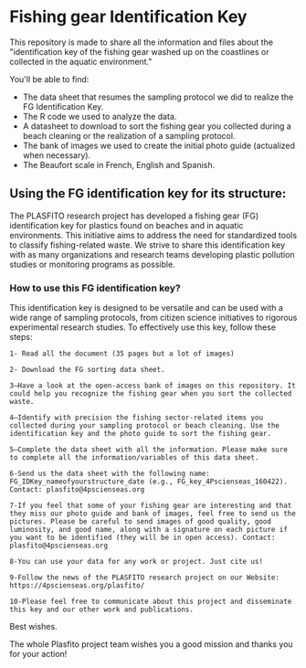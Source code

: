 # Fishing gear Identification Key

This repository is made to share all the information and files about the "identification key of the fishing gear washed up on the coastlines or collected in the aquatic environment." 

You'll be able to find:
  - The data sheet that resumes the sampling protocol we did to realize the FG Identification Key. 
  - The R code we used to analyze the data. 
  - A datasheet to download to sort the fishing gear you collected during a beach cleaning or the realization of a sampling protocol. 
  - The bank of images we used to create the initial photo guide (actualized when necessary). 
  - The Beaufort scale in French, English and Spanish.

## Using the FG identification key for its structure:

The PLASFITO research project has developed a fishing gear (FG) identification key for plastics found on beaches and in aquatic environments. This initiative aims to address the need for standardized tools to classify fishing-related waste. We strive to share this identification key with as many organizations and research teams developing plastic pollution studies or monitoring programs as possible.

### How to use this FG identification key?

This identification key is designed to be versatile and can be used with a wide range of sampling protocols, from citizen science initiatives to rigorous experimental research studies. To effectively use this key, follow these steps:

    1- Read all the document (35 pages but a lot of images)
    
    2- Download the FG sorting data sheet.
    
    3—Have a look at the open-access bank of images on this repository. It could help you recognize the fishing gear when you sort the collected waste. 
    
    4—Identify with precision the fishing sector-related items you collected during your sampling protocol or beach cleaning. Use the identification key and the photo guide to sort the fishing gear. 
    
    5—Complete the data sheet with all the information. Please make sure to complete all the information/variables of this data sheet. 
    
    6-Send us the data sheet with the following name: FG_IDKey_nameofyourstructure_date (e.g., FG_key_4Pscienseas_160422). Contact: plasfito@4pscienseas.org
    
    7-If you feel that some of your fishing gear are interesting and that they miss our photo guide and bank of images, feel free to send us the pictures. Please be careful to send images of good quality, good luminosity, and good name, along with a signature on each picture if you want to be identified (they will be in open access). Contact: plasfito@4pscienseas.org
    
    8-You can use your data for any work or project. Just cite us!
    
    9-Follow the news of the PLASFITO research project on our Website: https://4pscienseas.org/plasfito/  
    
    10-Please feel free to communicate about this project and disseminate this key and our other work and publications. 

Best wishes.

The whole Plasfito project team wishes you a good mission and thanks you for your action!
